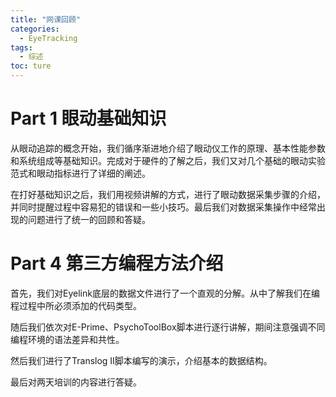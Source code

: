 ```yaml
---
title: "网课回顾"
categories:
  - EyeTracking
tags:
  - 综述
toc: ture
---
```


# Part 1 眼动基础知识

从眼动追踪的概念开始，我们循序渐进地介绍了眼动仪工作的原理、基本性能参数和系统组成等基础知识。完成对于硬件的了解之后，我们又对几个基础的眼动实验范式和眼动指标进行了详细的阐述。

在打好基础知识之后，我们用视频讲解的方式，进行了眼动数据采集步骤的介绍，并同时提醒过程中容易犯的错误和一些小技巧。最后我们对数据采集操作中经常出现的问题进行了统一的回顾和答疑。

# Part 4 第三方编程方法介绍

首先，我们对Eyelink底层的数据文件进行了一个直观的分解。从中了解我们在编程过程中所必须添加的代码类型。

随后我们依次对E-Prime、PsychoToolBox脚本进行逐行讲解，期间注意强调不同编程环境的语法差异和共性。

然后我们进行了Translog II脚本编写的演示，介绍基本的数据结构。

最后对两天培训的内容进行答疑。